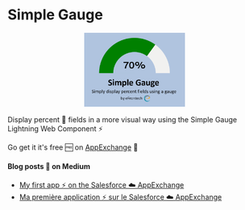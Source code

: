# Simple Gauge


<p align="center"><img src ="/assets/tile.png" width="200"/></p>


Display percent 💯 fields in a more visual way using the Simple Gauge Lightning Web Component ⚡ 

Go get it it's free 🆓 on [AppExchange](https://appexchange.salesforce.com/appxListingDetail?listingId=a0N3A00000FgcboUAB) 🛒

#### Blog posts 📰 on Medium 

* [My first app ⚡ on the Salesforce ☁️ AppExchange](https://medium.com/efrontforce/my-first-app-on-the-salesforce-%EF%B8%8Fappexchange-d667f30d6ca9)
* [Ma première application ⚡ sur le Salesforce ☁️ AppExchange](https://medium.com/efrontforce/ma-première-application-sur-le-salesforce-%EF%B8%8Fappexchange-c4861d69267f)
